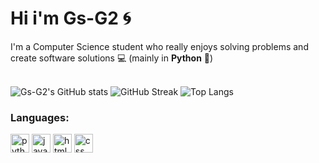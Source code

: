 # Hi i'm Gs-G2 🌀

I'm a Computer Science student who really enjoys solving problems and create software solutions :computer: (mainly in **Python** :snake:)  
<br>

![Gs-G2's GitHub stats](https://github-readme-stats.vercel.app/api?username=Gs-G2&show_icons=true&theme=vue-dark&hide_border=true&card_width=494px)
![GitHub Streak](https://github-readme-streak-stats.herokuapp.com?user=Gs-G2&theme=vue-dark&hide_border=true&border_radius=5)
![Top Langs](https://github-readme-stats.vercel.app/api/top-langs/?username=Gs-G2&layout=compact&show_icons=true&theme=vue-dark&hide_border=true&card_width=494px)

### **Languages:**

<div align="left">
<img height="30" alt="python" src="https://cdn.discordapp.com/attachments/754089471670091800/1074155874672726127/Group_4_1.png">
<img height="30" alt="javascript" src="https://cdn.discordapp.com/attachments/754089471670091800/1074155874467196968/Group_5_1.png">
<img height="30" alt="html5" src="https://cdn.discordapp.com/attachments/754089471670091800/1074155874047774720/Group_7_1.png">
<img height="30" alt="css" src="https://cdn.discordapp.com/attachments/754089471670091800/1074155873804496987/Group_11_1.png">
</div>
